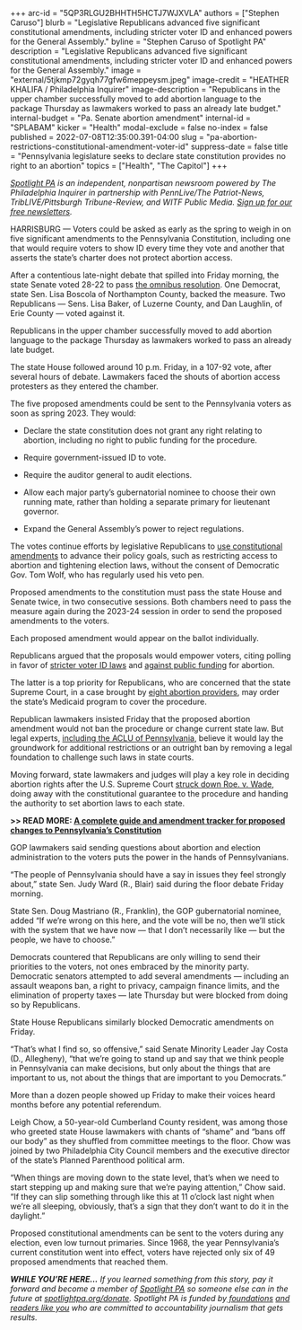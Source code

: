 +++
arc-id = "5QP3RLGU2BHHTH5HCTJ7WJXVLA"
authors = ["Stephen Caruso"]
blurb = "Legislative Republicans advanced five significant constitutional amendments, including stricter voter ID and enhanced powers for the General Assembly."
byline = "Stephen Caruso of Spotlight PA"
description = "Legislative Republicans advanced five significant constitutional amendments, including stricter voter ID and enhanced powers for the General Assembly."
image = "external/5tjkmp72gyqh77gfw6meppeysm.jpeg"
image-credit = "HEATHER KHALIFA / Philadelphia Inquirer"
image-description = "Republicans in the upper chamber successfully moved to add abortion language to the package Thursday as lawmakers worked to pass an already late budget."
internal-budget = "Pa. Senate abortion amendment"
internal-id = "SPLABAM"
kicker = "Health"
modal-exclude = false
no-index = false
published = 2022-07-08T12:35:00.391-04:00
slug = "pa-abortion-restrictions-constitutional-amendment-voter-id"
suppress-date = false
title = "Pennsylvania legislature seeks to declare state constitution provides no right to an abortion"
topics = ["Health", "The Capitol"]
+++

<a href="https://www.spotlightpa.org/"><i>Spotlight PA</i></a><i> is an independent, nonpartisan newsroom powered by The Philadelphia Inquirer in partnership with PennLive/The Patriot-News, TribLIVE/Pittsburgh Tribune-Review, and WITF Public Media. </i><a href="https://www.spotlightpa.org/newsletters"><i>Sign up for our free newsletters</i></a><i>.</i>

HARRISBURG — Voters could be asked as early as the spring to weigh in on five significant amendments to the Pennsylvania Constitution, including one that would require voters to show ID every time they vote and another that asserts the state’s charter does not protect abortion access.

After a contentious late-night debate that spilled into Friday morning, the state Senate voted 28-22 to pass <a href="https://web.archive.org/20210127185508/https://www.legis.state.pa.us/cfdocs/billInfo/billInfo.cfm?sYear=2021&sInd=0&body=S&type=B&bn=0106">the omnibus resolution</a>. One Democrat, state Sen. Lisa Boscola of Northampton County, backed the measure. Two Republicans — Sens. Lisa Baker, of Luzerne County, and Dan Laughlin, of Erie County — voted against it.

Republicans in the upper chamber successfully moved to add abortion language to the package Thursday as lawmakers worked to pass an already late budget.

<script src="https://www.spotlightpa.org/embed.js" async></script><div data-spl-embed-version="1" data-spl-src="https://www.spotlightpa.org/embeds/newsletter/"></div>

The state House followed around 10 p.m. Friday, in a 107-92 vote, after several hours of debate. Lawmakers faced the shouts of abortion access protesters as they entered the chamber.

The five proposed amendments could be sent to the Pennsylvania voters as soon as spring 2023. They would:

- Declare the state constitution does not grant any right relating to abortion, including no right to public funding for the procedure.

- Require government-issued ID to vote.

- Require the auditor general to audit elections.

- Allow each major party’s gubernatorial nominee to choose their own running mate, rather than holding a separate primary for lieutenant governor.

- Expand the General Assembly’s power to reject regulations.

The votes continue efforts by legislative Republicans to <a href="https://www.spotlightpa.org/news/2022/01/pennsylvania-constitution-amendments-tracker-complete-guide/">use constitutional amendments</a> to advance their policy goals, such as restricting access to abortion and tightening election laws, without the consent of Democratic Gov. Tom Wolf, who has regularly used his veto pen.

Proposed amendments to the constitution must pass the state House and Senate twice, in two consecutive sessions. Both chambers need to pass the measure again during the 2023-24 session in order to send the proposed amendments to the voters.

Each proposed amendment would appear on the ballot individually.

Republicans argued that the proposals would empower voters, citing polling in favor of <a href="https://web.archive.org/20211208120628/https://www.penncapital-star.com/civil-rights-social-justice/republicans-say-voter-id-will-increase-voters-trust-in-elections-researchers-say-otherwise/">stricter voter ID laws</a> and <a href="https://web.archive.org/20220609160245/https://www.kff.org/womens-health-policy/poll-finding/kff-health-tracking-poll-views-knowledge-abortion-2022/">against public funding</a> for abortion.

The latter is a top priority for Republicans, who are concerned that the state Supreme Court, in a case brought by <a href="https://web.archive.org/20201025232540/https://whyy.org/articles/providers-to-argue-pa-ban-on-using-medicaid-funds-for-abortions-is-illegal/">eight abortion providers</a>, may order the state’s Medicaid program to cover the procedure.

Republican lawmakers insisted Friday that the proposed abortion amendment would not ban the procedure or change current state law. But legal experts, <a href="https://web.archive.org/20220626155217/https://www.aclupa.org/sites/default/files/field_documents/aclu-pa_opposition_to_sb_956_pn_1286_senate_2022-06-06.pdf">including the ACLU of Pennsylvania</a>, believe it would lay the groundwork for additional restrictions or an outright ban by removing a legal foundation to challenge such laws in state courts.

Moving forward, state lawmakers and judges will play a key role in deciding abortion rights after the U.S. Supreme Court <a href="https://www.spotlightpa.org/news/2022/06/roe-v-wade-supreme-court-overturn-pennsylvania/">struck down Roe. v. Wade</a>, doing away with the constitutional guarantee to the procedure and handing the authority to set abortion laws to each state.

<b>&gt;&gt; READ MORE: </b><a href="https://www.spotlightpa.org/news/2022/01/pennsylvania-constitution-amendments-tracker-complete-guide/"><b>A complete guide and amendment tracker for proposed changes to Pennsylvania’s Constitution</b></a>

GOP lawmakers said sending questions about abortion and election administration to the voters puts the power in the hands of Pennsylvanians.

“The people of Pennsylvania should have a say in issues they feel strongly about,” state Sen. Judy Ward (R., Blair) said during the floor debate Friday morning.

State Sen. Doug Mastriano (R., Franklin), the GOP gubernatorial nominee, added “If we’re wrong on this here, and the vote will be no, then we’ll stick with the system that we have now — that I don’t necessarily like — but the people, we have to choose.”

Democrats countered that Republicans are only willing to send their priorities to the voters, not ones embraced by the minority party. Democratic senators attempted to add several amendments — including an assault weapons ban, a right to privacy, campaign finance limits, and the elimination of property taxes — late Thursday but were blocked from doing so by Republicans.

State House Republicans similarly blocked Democratic amendments on Friday.

“That’s what I find so, so offensive,” said Senate Minority Leader Jay Costa (D., Allegheny), “that we’re going to stand up and say that we think people in Pennsylvania can make decisions, but only about the things that are important to us, not about the things that are important to you Democrats.”

<script src="https://www.spotlightpa.org/embed.js" async></script><div data-spl-embed-version="1" data-spl-src="https://www.spotlightpa.org/embeds/donate/"></div>

More than a dozen people showed up Friday to make their voices heard months before any potential referendum.

Leigh Chow, a 50-year-old Cumberland County resident, was among those who greeted state House lawmakers with chants of “shame” and “bans off our body” as they shuffled from committee meetings to the floor. Chow was joined by two Philadelphia City Council members and the executive director of the state’s Planned Parenthood political arm.

“When things are moving down to the state level, that’s when we need to start stepping up and making sure that we’re paying attention,” Chow said. “If they can slip something through like this at 11 o’clock last night when we’re all sleeping, obviously, that’s a sign that they don’t want to do it in the daylight.”

Proposed constitutional amendments can be sent to the voters during any election, even low turnout primaries. Since 1968, the year Pennsylvania’s current constitution went into effect, voters have rejected only six of 49 proposed amendments that reached them.

<i><b>WHILE YOU’RE HERE...</b></i><i> If you learned something from this story, pay it forward and become a member of </i><a href="https://www.spotlightpa.org/"><i>Spotlight PA</i></a><i> so someone else can in the future at </i><a href="https://www.spotlightpa.org/donate"><i>spotlightpa.org/donate</i></a><i>. Spotlight PA is funded by</i><a href="https://www.spotlightpa.org/support"><i> foundations</i></a><i> </i><a href="https://www.spotlightpa.org/support"><i>and readers like you</i></a><i> who are committed to accountability journalism that gets results.</i>
